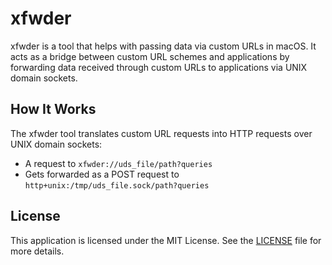# xfwder

xfwder is a tool that helps with passing data via custom URLs in macOS. It acts as a bridge between custom URL schemes and applications by forwarding data received through custom URLs to applications via UNIX domain sockets.

## How It Works

The xfwder tool translates custom URL requests into HTTP requests over UNIX domain sockets:

- A request to `xfwder://uds_file/path?queries`
- Gets forwarded as a POST request to `http+unix:/tmp/uds_file.sock/path?queries`

## License
This application is licensed under the MIT License. See the [LICENSE](LICENSE) file for more details.
